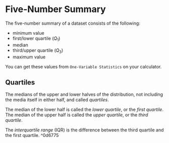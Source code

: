 # Five-Number Summary
The five-number summary of a dataset consists of the following:
- minimum value
- first/lower quartile ($Q_1$)
- median
- third/upper quartile ($Q_3$)
- maximum value

You can get these values from `One-Variable Statistics` on your calculator.

## Quartiles
The medians of the upper and lower halves of the distribution, not including the media itself in either half, and called *quartiles*.

The median of the lower half is called the *lower quartile*, or the *first quartile*. The median of the upper half is called the *upper quartile*, or the *third quartile*.

The *interquartile range* (IQR) is the difference between the third quartile and the first quartile. ^0d6775